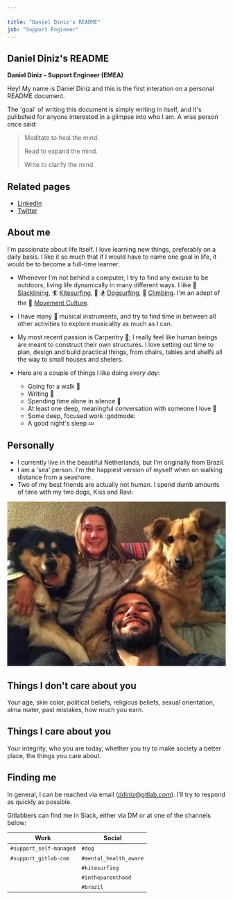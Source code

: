 ```yaml
---

title: "Daniel Diniz's README"
job: "Support Engineer"
---
```


## Daniel Diniz's README

**Daniel Diniz - Support Engineer (EMEA)**

Hey! My name is Daniel Diniz and this is the first interation on a personal README document.

The 'goal' of writing this document is simply writing in itself, and it's pulibshed for anyone interested in a glimpse into who I am. A wise person once said:

> Meditate to heal the mind.
>
> Read to expand the mind.
>
> Write to clarify the mind.

## Related pages

* [LinkedIn](https://www.linkedin.com/in/dnldnz/)
* [Twitter](https://twitter.com/dnldnz)

## About me

I'm passionate about life itself. I love learning new things, preferably on a daily basis. I like it so much that if I would have to name one goal in life, it would be to become a full-time learner.

* Whenever I'm not behind a computer, I try to find any excuse to be outdoors, living life dynamically in many different ways. I like :palm_tree: [Slacklining](https://en.wikipedia.org/wiki/Slacklining), :surfer: [Kitesurfing](https://en.wikipedia.org/wiki/Kiteboarding), :dog: :snowboarder: [Dogsurfing](https://vimeo.com/258229614), :mount_fuji: [Climbing](https://en.wikipedia.org/wiki/Climbing). I'm an adept of the :monkey: [Movement Culture](http://www.idoportal.com/).

* I have many :musical_note: musical instruments, and try to find time in between all other activities to explore musicality as much as I can.

* My most recent passion is Carpentry :hammer:; I really feel like human beings are meant to construct their own structures. I love setting out time to plan, design and build practical things, from chairs, tables and shelfs all the way to small houses and shelers.

* Here are a couple of things I like doing _every day_:
  * Going for a walk :runner:
  * Writing :orange_book:
  * Spending time alone in silence :thought_balloon:
  * At least one deep, meaningful conversation with someone I love :speech_balloon:
  * Some deep, focused work :godmode:
  * A good night's sleep :zzz:

## Personally

* I currently live in the beautiful Netherlands, but I'm originally from Brazil.
* I am a 'sea' person. I'm the happiest version of myself when on walking distance from a seashore.
* Two of my best friends are actually not human. I spend dumb amounts of time with my two dogs, Kiss and Ravi:

![Kiss and Ravi](img/kiss-and-ravi.jpg "Kiss and Ravi")

## Things I don't care about you

Your age, skin color, political beliefs, religious beliefs, sexual orientation, alma mater, past mistakes, how much you earn.

## Things I care about you

Your integrity, who you are today, whether you try to make society a better place, the things you care about.

## Finding me

In general, I can be reached via email (<ddiniz@gitlab.com>). I'll try to respond as quickly as possible.

Gitlabbers can find me in Slack, either via DM or at one of the channels below:

| Work | Social |
| ---- | ------ |
| `#support_self-managed` | `#dog` |
| `#support_gitlab-com` | `#mental_health_aware` |
| | `#kitesurfing` |
|  | `#intheparenthood` |
| | `#brazil` |
